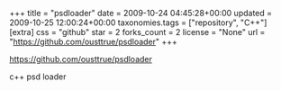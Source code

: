 +++
title = "psdloader"
date = 2009-10-24 04:45:28+00:00
updated = 2009-10-25 12:00:24+00:00
taxonomies.tags = ["repository", "C++"]
[extra]
css = "github"
star = 2
forks_count = 2
license = "None"
url = "https://github.com/ousttrue/psdloader"
+++

<https://github.com/ousttrue/psdloader>

c++ psd loader
